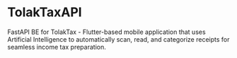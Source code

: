 # TolakTaxAPI
FastAPI BE for TolakTax - Flutter-based mobile application that uses Artificial Intelligence to automatically scan, read, and categorize receipts for seamless income tax preparation.
